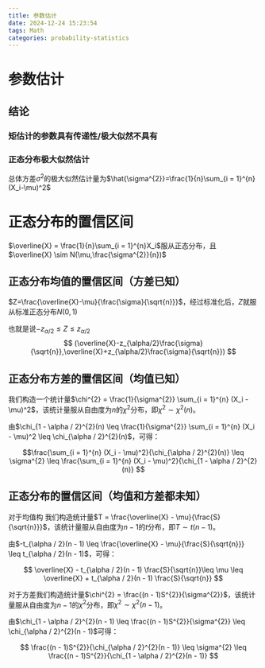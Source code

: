 ```yaml
---
title: 参数估计
date: 2024-12-24 15:23:54
tags: Math
categories: probability-statistics
---
```

# 参数估计
## 结论
### 矩估计的参数具有传递性/极大似然不具有
### 正态分布极大似然估计

总体方差$\sigma^{2}$的极大似然估计量为$\hat{\sigma^{2}}=\frac{1}{n}\sum_{i = 1}^{n}(X_i-\mu)^2$

# 正态分布的置信区间


$\overline{X} = \frac{1}{n}\sum_{i = 1}^{n}X_i$服从正态分布，且$\overline{X} \sim N(\mu,\frac{\sigma^{2}}{n})$
## 正态分布均值的置信区间（方差已知）
$Z=\frac{\overline{X}-\mu}{\frac{\sigma}{\sqrt{n}}}$，经过标准化后，$Z$就服从标准正态分布$N(0,1)$

也就是说$-z_{\alpha/2}\leq Z\leq z_{\alpha/2}$
$$
(\overline{X}-z_{\alpha/2}\frac{\sigma}{\sqrt{n}},\overline{X}+z_{\alpha/2}\frac{\sigma}{\sqrt{n}})
$$

## 正态分布方差的置信区间（均值已知）
我们构造一个统计量$\chi^{2} = \frac{1}{\sigma^{2}} \sum_{i = 1}^{n} (X_i - \mu)^2$，该统计量服从自由度为$n$的$\chi^{2}$分布，即$\chi^{2} \sim \chi^{2}(n)$。

由$\chi_{1 - \alpha / 2}^{2}(n) \leq \frac{1}{\sigma^{2}} \sum_{i = 1}^{n} (X_i - \mu)^2 \leq \chi_{\alpha / 2}^{2}(n)$，可得：

$$\frac{\sum_{i = 1}^{n} (X_i - \mu)^2}{\chi_{\alpha / 2}^{2}(n)} \leq \sigma^{2} \leq \frac{\sum_{i = 1}^{n} (X_i - \mu)^2}{\chi_{1 - \alpha / 2}^{2}(n)}
$$


## 正态分布的置信区间（均值和方差都未知）
对于均值构
我们构造统计量$T = \frac{\overline{X} - \mu}{\frac{S}{\sqrt{n}}}$，该统计量服从自由度为$n - 1$的$t$分布，即$T \sim t(n - 1)$。

由$-t_{\alpha / 2}(n - 1) \leq \frac{\overline{X} - \mu}{\frac{S}{\sqrt{n}}} \leq t_{\alpha / 2}(n - 1)$，可得：

$$
\overline{X} - t_{\alpha / 2}(n - 1) \frac{S}{\sqrt{n}}\leq \mu \leq \overline{X} + t_{\alpha / 2}(n - 1) \frac{S}{\sqrt{n}}
$$

对于方差我们构造统计量$\chi^{2} = \frac{(n - 1)S^{2}}{\sigma^{2}}$，该统计量服从自由度为$n - 1$的$\chi^{2}$分布，即$\chi^{2} \sim \chi^{2}(n - 1)$。

由$\chi_{1 - \alpha / 2}^{2}(n - 1) \leq \frac{(n - 1)S^{2}}{\sigma^{2}} \leq \chi_{\alpha / 2}^{2}(n - 1)$可得：

$$
\frac{(n - 1)S^{2}}{\chi_{\alpha / 2}^{2}(n - 1)} \leq \sigma^{2} \leq \frac{(n - 1)S^{2}}{\chi_{1 - \alpha / 2}^{2}(n - 1)}
$$

